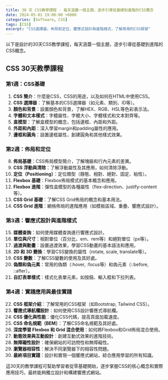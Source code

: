 ```yaml
---
title: 30 天 CSS教學課程 - 每天涵蓋一個主題，逐步引導從基礎到進階的CSS概念
date: 2024-05-01 19:00:00 +0800
categories: [Software, CSS]
tags: [CSS] 
excerpt: "CSS選擇器，佈局和定位，響應式設計與進階樣式，了解常用的CSS框架"
---
```


以下是設計的30天CSS教學課程，每天涵蓋一個主題，逐步引導從基礎到進階的CSS概念。

## CSS 30天教學課程

### 第1週：CSS基礎
1. **CSS 簡介**：什麼是CSS，CSS的用途，以及如何在HTML中使用CSS。
2. **CSS 選擇器**：了解基本的CSS選擇器（如元素、類別、ID等）。
3. **顏色和背景**：設置顏色和背景，了解HEX、RGB、HSL等色彩表示法。
4. **字體和文本樣式**：字體屬性、字體大小、字體樣式和文本對齊等。
5. **盒模型**：了解盒模型的概念，包括邊框、內距和外距。
6. **外距和內距**：深入學習margin和padding屬性的應用。
7. **邊框和圓角**：設置邊框屬性，創建圓角和其他樣式效果。

### 第2週：佈局和定位
8. **佈局基礎**：CSS佈局模型簡介，了解塊級和行內元素的差異。
9. **CSS 浮動與清除**：了解浮動屬性及其應用，如何清除浮動。
10. **定位（Positioning）**：定位類型（靜態、相對、絕對、固定、粘性）。
11. **Flexbox 基礎**：Flexbox佈局模式的基本概念和應用。
12. **Flexbox 進階**：彈性盒模型的各種屬性（flex-direction、justify-content等）。
13. **CSS Grid 基礎**：了解CSS Grid佈局的概念和基本用法。
14. **CSS Grid 進階**：網格佈局的進階應用（如模板區域、重疊、響應式設計）。

### 第3週：響應式設計與進階樣式
15. **媒體查詢**：如何使用媒體查詢進行響應式設計。
16. **單位與尺寸**：相對單位（百分比、em、rem等）和絕對單位（px等）。
17. **過渡與動畫**：設置過渡效果，學習CSS動畫的基本語法和應用。
18. **2D 和 3D 變換**：學習CSS變換的屬性（rotate, scale, translate等）。
19. **CSS 變數**：了解CSS變數的使用及其好處。
20. **偽類和偽元素**：常用的偽類（:hover, :focus等）和偽元素（::before, ::after）。
21. **自訂表單樣式**：樣式化表單元素，如按鈕、輸入框和下拉列表。

### 第4週：實踐應用與最佳實踐
22. **CSS 框架介紹**：了解常用的CSS框架（如Bootstrap, Tailwind CSS）。
23. **響應式導航欄設計**：如何使用CSS設計響應式導航欄。
24. **CSS 優化與性能**：優化CSS代碼，提高頁面加載速度。
25. **CSS 命名規範（BEM）**：了解CSS命名規範及其好處。
26. **深度學習 Flexbox 和 Grid 混合使用**：如何將Flexbox和Grid佈局混合使用。
27. **動態效果與互動設計**：創建互動式效果的進階技術。
28. **無障礙性設計**：確保網站的可訪問性和無障礙性。
29. **瀏覽器相容性**：解決不同瀏覽器下的相容性問題。
30. **最終項目實踐**：設計和實現一個響應式網站，綜合應用學習的所有知識。

這30天的教學課程可幫助學習者從零基礎開始，逐步掌握CSS的核心概念和實際應用技巧，最終能夠獨立設計和構建響應式網站。
